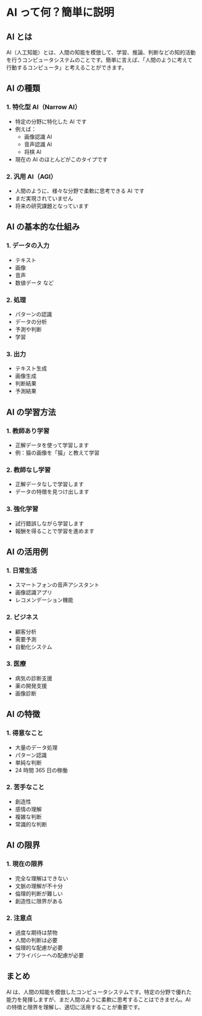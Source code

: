 # AI って何？簡単に説明

## AI とは

AI（人工知能）とは、人間の知能を模倣して、学習、推論、判断などの知的活動を行うコンピュータシステムのことです。簡単に言えば、「人間のように考えて行動するコンピュータ」と考えることができます。

## AI の種類

### 1. 特化型 AI（Narrow AI）

- 特定の分野に特化した AI です
- 例えば：
  - 画像認識 AI
  - 音声認識 AI
  - 将棋 AI
- 現在の AI のほとんどがこのタイプです

### 2. 汎用 AI（AGI）

- 人間のように、様々な分野で柔軟に思考できる AI です
- まだ実現されていません
- 将来の研究課題となっています

## AI の基本的な仕組み

### 1. データの入力

- テキスト
- 画像
- 音声
- 数値データ
  など

### 2. 処理

- パターンの認識
- データの分析
- 予測や判断
- 学習

### 3. 出力

- テキスト生成
- 画像生成
- 判断結果
- 予測結果

## AI の学習方法

### 1. 教師あり学習

- 正解データを使って学習します
- 例：猫の画像を「猫」と教えて学習

### 2. 教師なし学習

- 正解データなしで学習します
- データの特徴を見つけ出します

### 3. 強化学習

- 試行錯誤しながら学習します
- 報酬を得ることで学習を進めます

## AI の活用例

### 1. 日常生活

- スマートフォンの音声アシスタント
- 画像認識アプリ
- レコメンデーション機能

### 2. ビジネス

- 顧客分析
- 需要予測
- 自動化システム

### 3. 医療

- 病気の診断支援
- 薬の開発支援
- 画像診断

## AI の特徴

### 1. 得意なこと

- 大量のデータ処理
- パターン認識
- 単純な判断
- 24 時間 365 日の稼働

### 2. 苦手なこと

- 創造性
- 感情の理解
- 複雑な判断
- 常識的な判断

## AI の限界

### 1. 現在の限界

- 完全な理解はできない
- 文脈の理解が不十分
- 倫理的判断が難しい
- 創造性に限界がある

### 2. 注意点

- 過度な期待は禁物
- 人間の判断は必要
- 倫理的な配慮が必要
- プライバシーへの配慮が必要

## まとめ

AI は、人間の知能を模倣したコンピュータシステムです。特定の分野で優れた能力を発揮しますが、まだ人間のように柔軟に思考することはできません。AI の特徴と限界を理解し、適切に活用することが重要です。
